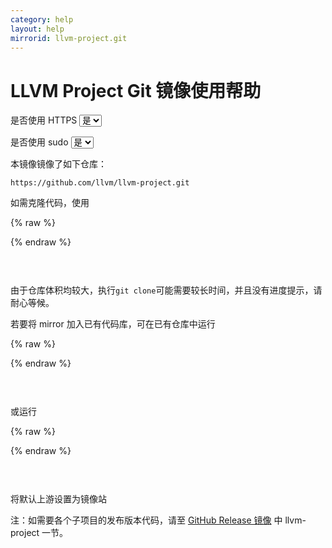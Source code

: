 ```yaml
---
category: help
layout: help
mirrorid: llvm-project.git
---
```


# LLVM Project Git 镜像使用帮助

<form class="form-inline">
<div class="form-group">
	<label>是否使用 HTTPS</label>
	<select id="http-select" class="form-control content-select" data-target="#content-0,#content-1,#content-2">
	  <option data-http_protocol="https://" selected>是</option>
	  <option data-http_protocol="http://">否</option>
	</select>
</div>
</form>


<form class="form-inline">
<div class="form-group">
	<label>是否使用 sudo</label>
	<select id="sudo-select" class="form-control content-select" data-target="#content-0,#content-1,#content-2">
	  <option data-sudo="sudo " data-sudoE="sudo -E " selected>是</option>
	  <option data-sudo="" data-sudoE="">否</option>
	</select>
</div>
</form>



本镜像镜像了如下仓库：

```
https://github.com/llvm/llvm-project.git
```

如需克隆代码，使用



{% raw %}
<script id="template-0" type="x-tmpl-markup">
git clone {{http_protocol}}{{mirror}}
</script>
{% endraw %}

<p></p>

<pre>
<code id="content-0" class="language-plaintext" data-template="#template-0" data-select="#http-select,#sudo-select">
</code>
</pre>


由于仓库体积均较大，执行`git clone`可能需要较长时间，并且没有进度提示，请耐心等候。

若要将 mirror 加入已有代码库，可在已有仓库中运行



{% raw %}
<script id="template-1" type="x-tmpl-markup">
git remote add mirror {{http_protocol}}{{mirror}}
</script>
{% endraw %}

<p></p>

<pre>
<code id="content-1" class="language-plaintext" data-template="#template-1" data-select="#http-select,#sudo-select">
</code>
</pre>


或运行



{% raw %}
<script id="template-2" type="x-tmpl-markup">
git remote set-url origin {{http_protocol}}{{mirror}}
</script>
{% endraw %}

<p></p>

<pre>
<code id="content-2" class="language-plaintext" data-template="#template-2" data-select="#http-select,#sudo-select">
</code>
</pre>


将默认上游设置为镜像站

注：如需要各个子项目的发布版本代码，请至 [GitHub Release 镜像](/help/github-release) 中 llvm-project 一节。

